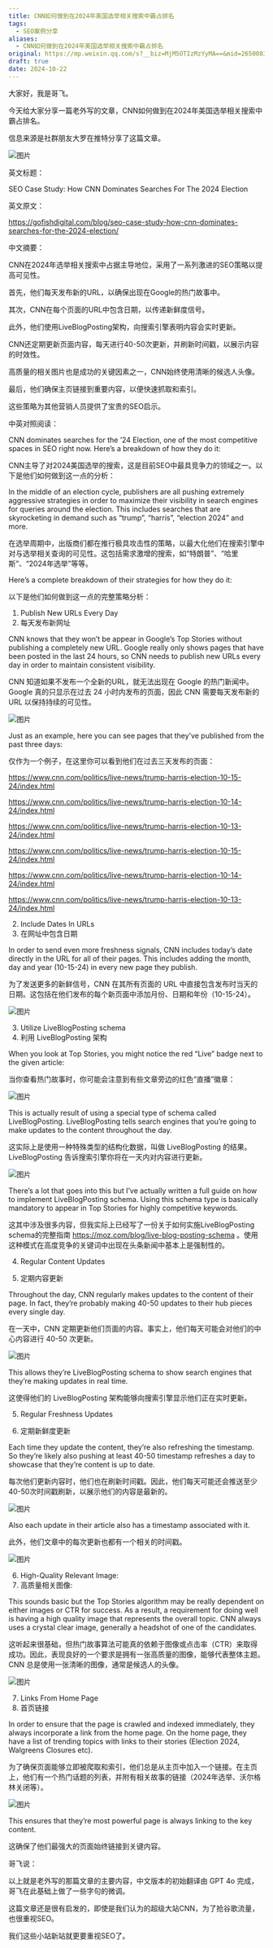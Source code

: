 ```yaml
---
title: CNN如何做到在2024年美国选举相关搜索中霸占排名
tags:
  - SEO案例分享
aliases:
  - CNN如何做到在2024年美国选举相关搜索中霸占排名
original: https://mp.weixin.qq.com/s?__biz=MjM5OTIzMzYyMA==&mid=2650083821&idx=1&sn=ac1d94a9b1a74c941d143f47591461c6&chksm=bf3f20d68848a9c076713d53c73fa122a9b1a5c0be2015a896f27cfdee19fd0ea2067c28d544&scene=21#wechat_redirect
draft: true
date: 2024-10-22
---
```

大家好，我是哥飞。

  

今天给大家分享一篇老外写的文章，CNN如何做到在2024年美国选举相关搜索中霸占排名。

  

信息来源是社群朋友大罗在推特分享了这篇文章。

![图片](https://mmbiz.qpic.cn/sz_mmbiz_jpg/LBrX00GQeicsIWZMK052gAd3fo1XcM9Nw1BB5NjwLBiaibdY5dsHOsb9GU6X890gcIXVyQkdTju4hc5VmJFxKpdtw/640?wx_fmt=jpeg&tp=webp&wxfrom=5&wx_lazy=1&wx_co=1)

  

英文标题：

SEO Case Study: How CNN Dominates Searches For The 2024 Election

  

英文原文：

https://gofishdigital.com/blog/seo-case-study-how-cnn-dominates-searches-for-the-2024-election/

  

中文摘要：

CNN在2024年选举相关搜索中占据主导地位，采用了一系列激进的SEO策略以提高可见性。

首先，他们每天发布新的URL，以确保出现在Google的热门故事中。

其次，CNN在每个页面的URL中包含日期，以传递新鲜度信号。

此外，他们使用LiveBlogPosting架构，向搜索引擎表明内容会实时更新。

CNN还定期更新页面内容，每天进行40-50次更新，并刷新时间戳，以展示内容的时效性。

高质量的相关图片也是成功的关键因素之一，CNN始终使用清晰的候选人头像。

最后，他们确保主页链接到重要内容，以便快速抓取和索引。

这些策略为其他营销人员提供了宝贵的SEO启示。

  

中英对照阅读：

  

CNN dominates searches for the ’24 Election, one of the most competitive spaces in SEO right now. Here’s a breakdown of how they do it:

  

CNN主导了对2024美国选举的搜索，这是目前SEO中最具竞争力的领域之一。以下是他们如何做到这一点的分析：

  

In the middle of an election cycle, publishers are all pushing extremely aggressive strategies in order to maximize their visibility in search engines for queries around the election. This includes searches that are skyrocketing in demand such as “trump”, “harris”, “election 2024” and more.

  

在选举周期中，出版商们都在推行极具攻击性的策略，以最大化他们在搜索引擎中对与选举相关查询的可见性。这包括需求激增的搜索，如“特朗普”、“哈里斯”、“2024年选举”等等。

  

Here’s a complete breakdown of their strategies for how they do it:

  

以下是他们如何做到这一点的完整策略分析：


1. Publish New URLs Every Day
1. 每天发布新网址


CNN knows that they won’t be appear in Google’s Top Stories without publishing a completely new URL. Google really only shows pages that have been posted in the last 24 hours, so CNN needs to publish new URLs every day in order to maintain consistent visibility.

CNN 知道如果不发布一个全新的URL，就无法出现在 Google 的热门新闻中。Google 真的只显示在过去 24 小时内发布的页面，因此 CNN 需要每天发布新的 URL 以保持持续的可见性。

  

![图片](https://mmbiz.qpic.cn/sz_mmbiz_png/LBrX00GQeicsIWZMK052gAd3fo1XcM9NwTbnIWt2icicw0WMRovGujls91Is4RI4Aib7XkhmQlNY5rW8St1XF5U4Mw/640?wx_fmt=png&tp=webp&wxfrom=5&wx_lazy=1&wx_co=1)

  

Just as an example, here you can see pages that they’ve published from the past three days:

仅作为一个例子，在这里你可以看到他们在过去三天发布的页面：

  

https://www.cnn.com/politics/live-news/trump-harris-election-10-15-24/index.html

https://www.cnn.com/politics/live-news/trump-harris-election-10-14-24/index.html

https://www.cnn.com/politics/live-news/trump-harris-election-10-13-24/index.html

https://www.cnn.com/politics/live-news/trump-harris-election-10-15-24/index.html

https://www.cnn.com/politics/live-news/trump-harris-election-10-14-24/index.html

https://www.cnn.com/politics/live-news/trump-harris-election-10-13-24/index.html

  

2. Include Dates In URLs
2. 在网址中包含日期


In order to send even more freshness signals, CNN includes today’s date directly in the URL for all of their pages. This includes adding the month, day and year (10-15-24) in every new page they publish.

为了发送更多的新鲜信号，CNN 在其所有页面的 URL 中直接包含发布时当天的日期。这包括在他们发布的每个新页面中添加月份、日期和年份（10-15-24）。

  

![图片](https://mmbiz.qpic.cn/sz_mmbiz_png/LBrX00GQeicsIWZMK052gAd3fo1XcM9NwwepToWhnextWusYTPeib4Kzwo3gP6Ddtw878T0NqIkicjyxSTWKEzTjw/640?wx_fmt=png&tp=webp&wxfrom=5&wx_lazy=1&wx_co=1)

  

3. Utilize LiveBlogPosting schema
3. 利用 LiveBlogPosting 架构


When you look at Top Stories, you might notice the red “Live” badge next to the given article:

当你查看热门故事时，你可能会注意到有些文章旁边的红色“直播”徽章：

  

![图片](https://mmbiz.qpic.cn/sz_mmbiz_png/LBrX00GQeicsIWZMK052gAd3fo1XcM9Nwe9pT7GsiaMwIXO3RwcVcak8h07CajvgqQrfFutKibmV5CO0ME2fxBK1w/640?wx_fmt=png&tp=webp&wxfrom=5&wx_lazy=1&wx_co=1)

This is actually result of using a special type of schema called LiveBlogPosting. LiveBlogPosting tells search engines that you’re going to make updates to the content throughout the day.

这实际上是使用一种特殊类型的结构化数据，叫做 LiveBlogPosting 的结果。LiveBlogPosting 告诉搜索引擎你将在一天内对内容进行更新。

  

![图片](https://mmbiz.qpic.cn/sz_mmbiz_png/LBrX00GQeicsIWZMK052gAd3fo1XcM9NwNmUYR3suCMKMb0JQVHZiaFuLrmRhetXWIELskiajONx8COTlwkCldOgQ/640?wx_fmt=png&tp=webp&wxfrom=5&wx_lazy=1&wx_co=1)

  

There’s a lot that goes into this but I’ve actually written a full guide on how to implement LiveBlogPosting schema. Using this schema type is basically mandatory to appear in Top Stories for highly competitive keywords.

这其中涉及很多内容，但我实际上已经写了一份关于如何实施LiveBlogPosting schema的完整指南 https://moz.com/blog/live-blog-posting-schema 。使用这种模式在高度竞争的关键词中出现在头条新闻中基本上是强制性的。

  
4. Regular Content Updates

4. 定期内容更新

  

Throughout the day, CNN regularly makes updates to the content of their page. In fact, they’re probably making 40-50 updates to their hub pieces every single day.

在一天中，CNN 定期更新他们页面的内容。事实上，他们每天可能会对他们的中心内容进行 40-50 次更新。

  

![图片](https://mmbiz.qpic.cn/sz_mmbiz_png/LBrX00GQeicsIWZMK052gAd3fo1XcM9NwWaa65kVmf06lc6KICSRPUz90lKVHoEEKlcWuXo4ic9eMf7BkVhQS3jA/640?wx_fmt=png&tp=webp&wxfrom=5&wx_lazy=1&wx_co=1)

  

This allows they’re LiveBlogPosting schema to show search engines that they’re making updates in real time.

这使得他们的 LiveBlogPosting 架构能够向搜索引擎显示他们正在实时更新。

  

5. Regular Freshness Updates

5. 定期新鲜度更新

Each time they update the content, they’re also refreshing the timestamp. So they’re likely also pushing at least 40-50 timestamp refreshes a day to showcase that they’re content is up to date.

每次他们更新内容时，他们也在刷新时间戳。因此，他们每天可能还会推送至少40-50次时间戳刷新，以展示他们的内容是最新的。

  

![图片](https://mmbiz.qpic.cn/sz_mmbiz_png/LBrX00GQeicsIWZMK052gAd3fo1XcM9NwMeY98oZibt7XNheSYp13YnB98t9Tf1RdWKBQJOs503mEujBa2GklTJA/640?wx_fmt=png&tp=webp&wxfrom=5&wx_lazy=1&wx_co=1)

Also each update in their article also has a timestamp associated with it.

此外，他们文章中的每次更新也都有一个相关的时间戳。

  

![图片](https://mmbiz.qpic.cn/sz_mmbiz_png/LBrX00GQeicsIWZMK052gAd3fo1XcM9NwKnTFKQerWbSMWJjsp9LEskxkZPYEiaZmiayG3tEHb2W197icPia100ibjqw/640?wx_fmt=png&tp=webp&wxfrom=5&wx_lazy=1&wx_co=1)

6. High-Quality Relevant Image:
6. 高质量相关图像:

This sounds basic but the Top Stories algorithm may be really dependent on either images or CTR for success. As a result, a requirement for doing well is having a high quality image that represents the overall topic. CNN always uses a crystal clear image, generally a headshot of one of the candidates.

这听起来很基础，但热门故事算法可能真的依赖于图像或点击率（CTR）来取得成功。因此，表现良好的一个要求是拥有一张高质量的图像，能够代表整体主题。CNN 总是使用一张清晰的图像，通常是候选人的头像。

  

![图片](https://mmbiz.qpic.cn/sz_mmbiz_jpg/LBrX00GQeicsIWZMK052gAd3fo1XcM9NwgoU7s4ucjga4ZCGezCkrVY5GPrdlJxJoKp1Ifhf3ibQtAoGqgg1rL1A/640?wx_fmt=jpeg&tp=webp&wxfrom=5&wx_lazy=1&wx_co=1)

  

7. Links From Home Page
7. 首页链接


In order to ensure that the page is crawled and indexed immediately, they always incorporate a link from the home page. On the home page, they have a list of trending topics with links to their stories (Election 2024, Walgreens Closures etc).

为了确保页面能够立即被爬取和索引，他们总是从主页中加入一个链接。在主页上，他们有一个热门话题的列表，并附有相关故事的链接（2024年选举、沃尔格林关闭等）。  

![图片](https://mmbiz.qpic.cn/sz_mmbiz_png/LBrX00GQeicsIWZMK052gAd3fo1XcM9NwEd6ibDFWZiabwpzLZT0CHWNYZRS40zgqic1e88oPBj4ONOGuN5Lh5vKZQ/640?wx_fmt=png&tp=webp&wxfrom=5&wx_lazy=1&wx_co=1)

  
This ensures that they’re most powerful page is always linking to the key content.

这确保了他们最强大的页面始终链接到关键内容。

哥飞说：

以上就是老外写的那篇文章的主要内容，中文版本的初始翻译由 GPT 4o 完成，哥飞在此基础上做了一些字句的微调。

这篇文章还是很有启发的，即使是我们认为的超级大站CNN，为了抢谷歌流量，也很重视SEO。

我们这些小站新站就更要重视SEO了。
